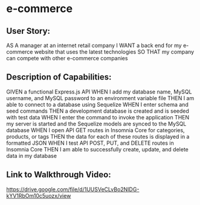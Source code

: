# e-commerce

## User Story: 
AS A manager at an internet retail company
I WANT a back end for my e-commerce website that uses the latest technologies
SO THAT my company can compete with other e-commerce companies

## Description of Capabilities:
GIVEN a functional Express.js API
WHEN I add my database name, MySQL username, and MySQL password to an environment variable file
THEN I am able to connect to a database using Sequelize
WHEN I enter schema and seed commands
THEN a development database is created and is seeded with test data
WHEN I enter the command to invoke the application
THEN my server is started and the Sequelize models are synced to the MySQL database
WHEN I open API GET routes in Insomnia Core for categories, products, or tags
THEN the data for each of these routes is displayed in a formatted JSON
WHEN I test API POST, PUT, and DELETE routes in Insomnia Core
THEN I am able to successfully create, update, and delete data in my database

## Link to Walkthrough Video:
https://drive.google.com/file/d/1UUSVeCLvBo2NIDG-kYV1RbOm10c5uozx/view